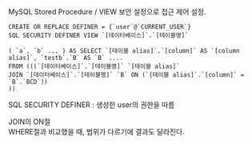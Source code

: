 MySQL Stored Procedure / VIEW 보안 설정으로 접근 제어 설정.

    CREATE OR REPLACE DEFINER = {`user`@`CURRENT_USER`}
    SQL SECURITY DEFINER VIEW `[데이터베이스]`.`[테이블명]`

    ( `a`, `b` ... ) AS SELECT `[테이블 alias]`.`[column]` AS `[column alias]`, `testb`.`B` AS `B` ....
    FROM (((`[데이터베이스]`.`[테이블명]` `[테이블 alias]` 
    JOIN `[데이터베이스]`.`[테이블명]` `B` ON (`[테이블 alias]`.`[column]` = `B`.`BCD`))
    ))

SQL SECURITY DEFINER : 생성한 user의 권한을 따름

JOIN의 ON절<br>
WHERE절과 비교했을 때, 범위가 다르기에 결과도 달라진다.

